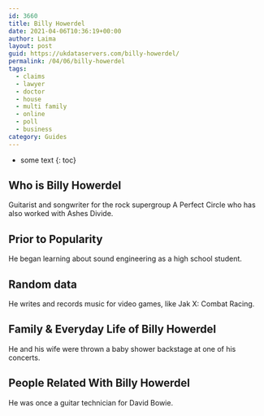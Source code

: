 ```yaml
---
id: 3660
title: Billy Howerdel
date: 2021-04-06T10:36:19+00:00
author: Laima
layout: post
guid: https://ukdataservers.com/billy-howerdel/
permalink: /04/06/billy-howerdel
tags:
  - claims
  - lawyer
  - doctor
  - house
  - multi family
  - online
  - poll
  - business
category: Guides
---
```


* some text
{: toc}


## Who is Billy Howerdel
                  
                  
                  
Guitarist and songwriter for the rock supergroup A Perfect Circle who has also worked with Ashes Divide.
                  
              
            
              
            
                
                
                
## Prior to Popularity
                  
                  
                  
He began learning about sound engineering as a high school student.
                  
              
            
              
            
                
                
                
## Random data
                  
                  
                  
He writes and records music for video games, like Jak X: Combat Racing.
                  
              
            
              
            
                
                
                
## Family & Everyday Life of Billy Howerdel
                  
                  
                  
He and his wife were thrown a baby shower backstage at one of his concerts.
                  
              
            
              
            
                
                
                
## People Related With Billy Howerdel
                  
                  
                  
He was once a guitar technician for David Bowie.
                  
              
            
              
            
                
              
            
              
              
            
            
              
            
          
          
          